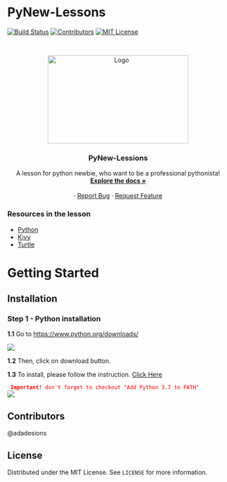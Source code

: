 # PyNew-Lessons

<!-- PROJECT SHIELDS -->
[![Build Status][build-shield]]()
[![Contributors][contributors-shield]]()
[![MIT License][license-shield]][license-url]

<!-- PROJECT LOGO -->
<br />
<p align="center">
  <a href="https://github.com/adadesions/PyKLogger">
    <img src="https://firebasestorage.googleapis.com/v0/b/adabrain-9229.appspot.com/o/PyNew-lessons%2Flogo_white_background.jpg?alt=media&token=d2989e54-e7a3-49b4-a71a-aacb9ef8fcf6" alt="Logo" width="320" height="200">
  </a>

  <h3 align="center">PyNew-Lessions</h3>

  <p align="center">
    A lesson for python newbie, who want to be a professional pythonista! 
    <br />
    <a href="https://github.com/adadesions/PyNew-Lessons"><strong>Explore the docs »</strong></a>
    <br />
    <br />
    ·
    <a href="https://github.com/adadesions/PyNew-Lessons/issues">Report Bug</a>
    ·
    <a href="https://github.com/adadesions/PyNew-Lessons/issues">Request Feature</a>
  </p>
</p>


<!-- ABOUT THE PROJECT -->
### Resources in the lesson
* [Python](https://python.org)
* [Kivy](https://kivy.org)
* [Turtle](https://docs.python.org/3/library/turtle.html)



<!-- GETTING STARTED -->
# Getting Started

## Installation
### Step 1 - Python installation
**1.1** Go to https://www.python.org/downloads/

<img src="https://firebasestorage.googleapis.com/v0/b/adabrain-9229.appspot.com/o/PyNew-lessons%2Finstallation%2FScreenshot%20from%202019-05-21%2015-31-41.png?alt=media&token=51aaaf03-4510-4ae8-bce9-3b4a66bc3637">

**1.2** Then, click on download button.

**1.3** To install, please follow the instruction. [Click Here](https://realpython.com/installing-python/)

<span style="color:red">
<code> <b>Important!</b> don't forget to checkout "Add Python 3.7 to PATH"
</code>
</span>
<img src="https://firebasestorage.googleapis.com/v0/b/adabrain-9229.appspot.com/o/PyNew-lessons%2Finstallation%2FScreenshot%20from%202019-05-21%2015-51-54.png?alt=media&token=6f245dd5-8d2d-421a-a93d-f86066f9fdc3"/>

<!-- CONTRIBUTING -->
## Contributors

@adadesions


<!-- LICENSE -->
## License

Distributed under the MIT License. See `LICENSE` for more information.








<!-- MARKDOWN LINKS & IMAGES -->
[build-shield]: https://img.shields.io/badge/build-passing-brightgreen.svg?style=flat-square
[contributors-shield]: https://img.shields.io/badge/contributors-1-orange.svg?style=flat-square
[license-shield]: https://img.shields.io/badge/license-MIT-blue.svg?style=flat-square
[license-url]: https://choosealicense.com/licenses/mit
[linkedin-shield]: https://img.shields.io/badge/-LinkedIn-black.svg?style=flat-square&logo=linkedin&colorB=555
[start-screenshot]: https://raw.githubusercontent.com/adadesions/PyKLogger/master/screenshots/startup_screen.png

<!-- Installation -->
[download-python]: https://firebasestorage.googleapis.com/v0/b/adabrain-9229.appspot.com/o/PyNew-lessons%2Finstallation%2FScreenshot%20from%202019-05-21%2015-31-41.png?alt=media&token=51aaaf03-4510-4ae8-bce9-3b4a66bc3637